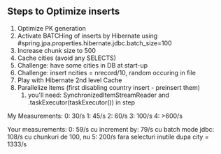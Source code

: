 ## Steps to Optimize inserts
1. Optimize PK generation
2. Activate BATCHing of inserts by Hibernate using #spring.jpa.properties.hibernate.jdbc.batch_size=100
3. Increase chunk size to 500
4. Cache cities (avoid any SELECTS)
5. Challenge: have some cities in DB at start-up
6. Challenge: insert ncities = nrecord/10, random occuring in file
7. Play with Hibernate 2nd level Cache
8. Parallelize items (first disabling country insert - preinsert them)
   1. you'll need: SynchronizedItemStreamReader and .taskExecutor(taskExecutor()) in step

My Measurements:
0: 30/s
1: 45/s
2: 60/s
3: 100/s
4: >600/s

Your measurements:
0: 59/s
cu increment by: 79/s
cu batch mode jdbc: 108/s
cu chunkuri de 100, nu 5: 200/s
fara selecturi inutile dupa city = 1333/s